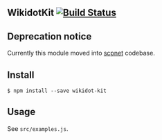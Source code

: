 ## WikidotKit [![Build Status](https://travis-ci.org/resure/wikidot-kit.svg?branch=master)](https://travis-ci.org/resure/wikidot-kit)

## Deprecation notice

Currently this module moved into [scpnet](https://github.com/resure/scpnet) codebase.

## Install

```
$ npm install --save wikidot-kit
```


## Usage

See `src/examples.js`.
